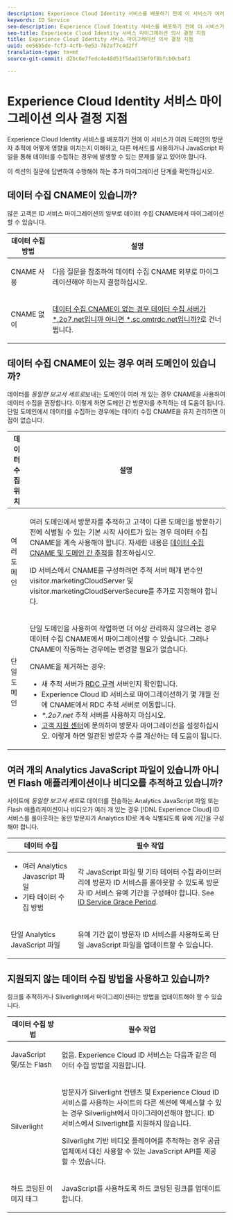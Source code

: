 ```yaml
---
description: Experience Cloud Identity 서비스를 배포하기 전에 이 서비스가 여러 도메인의 방문자 추적에 어떻게 영향을 미치는지 이해하고, 다른 메서드를 사용하거나 JavaScript 파일을 통해 데이터를 수집하는 경우에 발생할 수 있는 문제를 알고 있어야 합니다.
keywords: ID Service
seo-description: Experience Cloud Identity 서비스를 배포하기 전에 이 서비스가 여러 도메인의 방문자 추적에 어떻게 영향을 미치는지 이해하고, 다른 메서드를 사용하거나 JavaScript 파일을 통해 데이터를 수집하는 경우에 발생할 수 있는 문제를 알고 있어야 합니다.
seo-title: Experience Cloud Identity 서비스 마이그레이션 의사 결정 지점
title: Experience Cloud Identity 서비스 마이그레이션 의사 결정 지점
uuid: ee56b5de-fcf3-4cfb-9e53-762af7c4d2ff
translation-type: tm+mt
source-git-commit: d2bc0e7fedc4e48d51f5dad158f9f8bfcb0cb4f3

---
```



# Experience Cloud Identity 서비스 마이그레이션 의사 결정 지점

Experience Cloud Identity 서비스를 배포하기 전에 이 서비스가 여러 도메인의 방문자 추적에 어떻게 영향을 미치는지 이해하고, 다른 메서드를 사용하거나 JavaScript 파일을 통해 데이터를 수집하는 경우에 발생할 수 있는 문제를 알고 있어야 합니다.

이 섹션의 질문에 답변하여 수행해야 하는 추가 마이그레이션 단계를 확인하십시오.

## 데이터 수집 CNAME이 있습니까?

많은 고객은 ID 서비스 마이그레이션의 일부로 데이터 수집 CNAME에서 마이그레이션할 수 있습니다.

<table id="table_13F7C1E3D64D4F86B0149C9D3B54AADD"> 
 <thead> 
  <tr> 
   <th colname="col1" class="entry"> 데이터 수집 방법 </th> 
   <th colname="col2" class="entry"> 설명 </th> 
  </tr> 
 </thead>
 <tbody> 
  <tr> 
   <td colname="col1"> <p>CNAME 사용 </p> </td> 
   <td colname="col2"> <p>다음 질문을 참조하여 데이터 수집 CNAME 외부로 마이그레이션해야 하는지 결정하십시오. </p> </td> 
  </tr> 
  <tr> 
   <td colname="col1"> <p>CNAME 없이 </p> </td> 
   <td colname="col2"> <p><a href="../../reference/analytics-reference/migration-decisions.md#section-34dabde7780e4a339f134c0ca7768961" format="dita" scope="local">데이터 수집 CNAME이 없는 경우 데이터 수집 서버가 *.2o7.net입니까 아니면 *.sc.omtrdc.net입니까?</a>로 건너뜁니다. </p> </td> 
  </tr> 
 </tbody> 
</table>

## 데이터 수집 CNAME이 있는 경우 여러 도메인이 있습니까?

데이터를 *동일한 보고서 세트로*&#x200B;보내는 도메인이 여러 개 있는 경우 CNAME을 사용하여 데이터 수집을 권장합니다. 이렇게 하면 도메인 간 방문자를 추적하는 데 도움이 됩니다. 단일 도메인에서 데이터를 수집하는 경우에는 데이터 수집 CNAME을 유지 관리하면 이점이 없습니다.

<table id="table_D132BCA243E54657AEC930559343FDD3"> 
 <thead> 
  <tr> 
   <th colname="col1" class="entry"> 데이터 수집 위치 </th> 
   <th colname="col2" class="entry"> 설명 </th> 
  </tr> 
 </thead>
 <tbody> 
  <tr> 
   <td colname="col1"> <p>여러 도메인 </p> </td> 
   <td colname="col2"> <p>여러 도메인에서 방문자를 추적하고 고객이 다른 도메인을 방문하기 전에 식별될 수 있는 기본 시작 사이트가 있는 경우 데이터 수집 CNAME을 계속 사용해야 합니다. 자세한 내용은 <a href="../../reference/analytics-reference/cname.md#concept-4df91f8a30ad4ec7a01eb943d579cc9d" format="dita" scope="local">데이터 수집 CNAME 및 도메인 간 추적</a>을 참조하십시오. </p> <p>ID 서비스에서 CNAME를 구성하려면 추적 서버 매개 변수인 <span class="codeph">visitor.marketingCloudServer</span> 및 <span class="codeph">visitor.marketingCloudServerSecure</span>를 추가로 지정해야 합니다. </p> </td> 
  </tr> 
  <tr> 
   <td colname="col1"> <p>단일 도메인 </p> </td> 
   <td colname="col2"> <p>단일 도메인을 사용하여 작업하면 더 이상 관리하지 않으려는 경우 데이터 수집 CNAME에서 마이그레이션할 수 있습니다. 그러나 CNAME이 작동하는 경우에는 변경할 필요가 없습니다. </p> <p>CNAME을 제거하는 경우: </p> 
    <ul id="ul_12CDECEFC7BB41A18895B507CAA42315"> 
     <li id="li_32E2CD3E58454E20A642BADE507AE86E">새 추적 서버가 <a href="https://docs.adobe.com/content/help/en/analytics/technotes/rdc/regional-data-collection.html" format="https" scope="external">RDC 규격</a> 서버인지 확인합니다. </li> 
     <li id="li_865BB6DAA3594EBBAB688E73C8343762"><span class="keyword">Experience Cloud</span> ID 서비스로 마이그레이션하기 몇 개월 전에 CNAME에서 RDC 추적 서버로 이동합니다. </li> 
     <li id="li_284A015177554C848C8648DC5BBAA365"> <i>*.2o7.net</i> 추적 서버를 사용하지 <span class="codeph">마십시오</span>. </li> 
     <li id="li_B1ABF03DC46C42059F61542CDE0FE5A1"><a href="https://helpx.adobe.com/kr/marketing-cloud/contact-support.html" format="https" scope="external">고객 지원 센터</a>에 문의하여 방문자 마이그레이션을 설정하십시오. 이렇게 하면 일관된 방문자 수를 계산하는 데 도움이 됩니다. </li> 
    </ul> </td> 
  </tr> 
 </tbody> 
</table>

## 여러 개의 Analytics JavaScript 파일이 있습니까 아니면 Flash 애플리케이션이나 비디오를 추적하고 있습니까?

사이트에 *동일한 보고서 세트*&#x200B;로 데이터를 전송하는 Analytics JavaScript 파일 또는 Flash 애플리케이션이나 비디오가 여러 개 있는 경우 [!DNL Experience Cloud] ID 서비스를 롤아웃하는 동안 방문자가 Analytics ID로 계속 식별되도록 유예 기간을 구성해야 합니다.

<table id="table_8A4EA063AF4345B69BC98537E2E702BA"> 
 <thead> 
  <tr> 
   <th colname="col1" class="entry"> 데이터 수집 </th> 
   <th colname="col2" class="entry"> 필수 작업 </th> 
  </tr> 
 </thead>
 <tbody> 
  <tr> 
   <td colname="col1"> 
    <ul id="ul_910DD99E074E49C6907F86426EFA5BF2"> 
     <li id="li_4366CC8EB7A54A959568E3761ABBBF23">여러 Analytics Javascript 파일 </li> 
     <li id="li_B8A8132019EA48088E4F37E36F153D76">기타 데이터 수집 방법 </li> 
    </ul> </td> 
   <td colname="col2"> <p>각 JavaScript 파일 및 기타 데이터 수집 라이브러리에 방문자 ID 서비스를 롤아웃할 수 있도록 방문자 ID 서비스 유예 기간을 구성해야 합니다. See <a href="../../reference/analytics-reference/grace-period.md" format="dita" scope="local"> ID Service Grace Period</a>. </p> </td> 
  </tr> 
  <tr> 
   <td colname="col1"> <p>단일 Analytics JavaScript 파일 </p> </td> 
   <td colname="col2"> <p>유예 기간 없이 방문자 ID 서비스를 사용하도록 단일 JavaScript 파일을 업데이트할 수 있습니다. </p> </td> 
  </tr> 
 </tbody> 
</table>

## 지원되지 않는 데이터 수집 방법을 사용하고 있습니까?

링크를 추적하거나 Sliverlight에서 마이그레이션하는 방법을 업데이트해야 할 수 있습니다.

<table id="table_A72AEB92F48345DD83F136B9989F4EF9"> 
 <thead> 
  <tr> 
   <th colname="col1" class="entry"> 데이터 수집 방법 </th> 
   <th colname="col2" class="entry"> 필수 작업 </th> 
  </tr> 
 </thead>
 <tbody> 
  <tr> 
   <td colname="col1"> <p>JavaScript 및/또는 Flash </p> </td> 
   <td colname="col2"> <p>없음. <span class="keyword">Experience Cloud</span> ID 서비스는 다음과 같은 데이터 수집 방법을 지원합니다. </p> </td> 
  </tr> 
  <tr> 
   <td colname="col1"> <p>Silverlight </p> </td> 
   <td colname="col2"> <p>방문자가 Silverlight 컨텐츠 및 <span class="keyword">Experience Cloud</span> ID 서비스를 사용하는 사이트의 다른 섹션에 액세스할 수 있는 경우 Silverlight에서 마이그레이션해야 합니다. ID 서비스에서 Silverlight를 지원하지 않습니다. </p> <p> Silverlight 기반 비디오 플레이어를 추적하는 경우 공급업체에서 대신 사용할 수 있는 JavaScript API를 제공할 수 있습니다. </p> </td> 
  </tr> 
  <tr> 
   <td colname="col1"> <p>하드 코딩된 이미지 태그 </p> </td> 
   <td colname="col2"> <p>JavaScript를 사용하도록 하드 코딩된 링크를 업데이트합니다. </p> </td> 
  </tr> 
 </tbody> 
</table>

